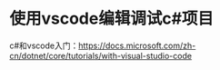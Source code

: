 # 使用vscode编辑调试c#项目

c#和vscode入门：https://docs.microsoft.com/zh-cn/dotnet/core/tutorials/with-visual-studio-code